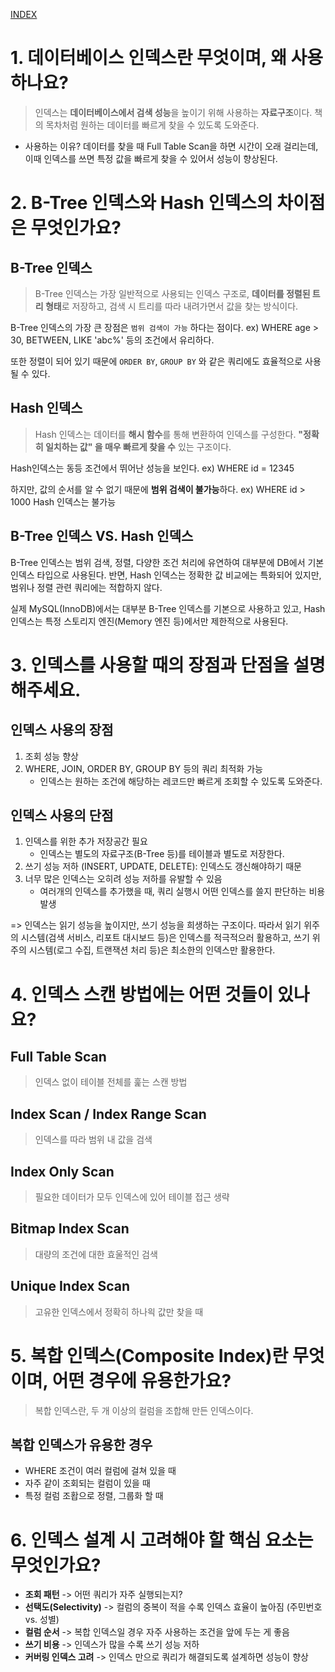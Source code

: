 [INDEX](https://velog.io/@mini_mouse_/DB-INDEX)

# 1. 데이터베이스 인덱스란 무엇이며, 왜 사용하나요?
> 인덱스는 **데이터베이스에서 검색 성능**을 높이기 위해 사용하는 **자료구조**이다.
책의 목차처럼 원하는 데이터를 빠르게 찾을 수 있도록 도와준다.

- 사용하는 이유?
데이터를 찾을 때 Full Table Scan을 하면 시간이 오래 걸리는데, 이때 인덱스를 쓰면 특정 값을 빠르게 찾을 수 있어서 성능이 향상된다.

# 2. B-Tree 인덱스와 Hash 인덱스의 차이점은 무엇인가요?
## B-Tree 인덱스
> B-Tree 인덱스는 가장 일반적으로 사용되는 인덱스 구조로, **데이터를 정렬된 트리 형태**로 저장하고, 
검색 시 트리를 따라 내려가면서 값을 찾는 방식이다.

B-Tree 인덱스의 가장 큰 장점은 `범위 검색이 가능` 하다는 점이다.
ex) WHERE age > 30, BETWEEN, LIKE 'abc%' 등의 조건에서 유리하다.

또한 정렬이 되어 있기 때문에 `ORDER BY`, `GROUP BY` 와 같은 쿼리에도 효율적으로 사용될 수 있다.

## Hash 인덱스
> Hash 인덱스는 데이터를 **해시 함수**를 통해 변환하여 인덱스를 구성한다.
**"정확히 일치하는 값" 을 매우 빠르게 찾을 수** 있는 구조이다.

Hash인덱스는 동등 조건에서 뛰어난 성능을 보인다.
ex) WHERE id = 12345

하지만, 값의 순서를 알 수 없기 때문에 **범위 검색이 불가능**하다.
ex) WHERE id > 1000 Hash 인덱스는 불가능

## B-Tree 인덱스 VS. Hash 인덱스
B-Tree 인덱스는 범위 검색, 정렬, 다양한 조건 처리에 유연하여 대부분에 DB에서 기본 인덱스 타입으로 사용된다.
반면, Hash 인덱스는 정확한 값 비교에는 특화되어 있지만, 범위나 정렬 관련 쿼리에는 적합하지 않다.

실제 MySQL(InnoDB)에서는 대부분 B-Tree 인덱스를 기본으로 사용하고 있고, Hash 인덱스는 특정 스토리지 엔진(Memory 엔진 등)에서만 제한적으로 사용된다.


# 3. 인덱스를 사용할 때의 장점과 단점을 설명해주세요.
## 인덱스 사용의 장점
1. 조회 성능 향상
2. WHERE, JOIN, ORDER BY, GROUP BY 등의 쿼리 최적화 가능
   - 인덱스는 원하는 조건에 해당하는 레코드만 빠르게 조회할 수 있도록 도와준다.

## 인덱스 사용의 단점
1. 인덱스를 위한 추가 저장공간 필요
   - 인덱스는 별도의 자료구조(B-Tree 등)를 테이블과 별도로 저장한다.
2. 쓰기 성능 저하 (INSERT, UPDATE, DELETE): 인덱스도 갱신해야하기 때문
3. 너무 많은 인덱스는 오히려 성능 저하를 유발할 수 있음
   - 여러개의 인덱스를 추가했을 때, 쿼리 실행시 어떤 인덱스를 쓸지 판단하는 비용 발생

=> 인덱스는 읽기 성능을 높이지만, 쓰기 성능을 희생하는 구조이다.
따라서 읽기 위주의 시스템(검색 서비스, 리포트 대시보드 등)은 인덱스를 적극적으러 활용하고,
쓰기 위주의 시스템(로그 수집, 트랜잭션 처리 등)은 최소한의 인덱스만 활용한다.

# 4. 인덱스 스캔 방법에는 어떤 것들이 있나요?
## Full Table Scan
> 인덱스 없이 테이블 전체를 훑는 스캔 방법

## Index Scan / Index Range Scan
> 인덱스를 따라 범위 내 값을 검색

## Index Only Scan
> 필요한 데이터가 모두 인덱스에 있어 테이블 접근 생략

## Bitmap Index Scan
> 대량의 조건에 대한 효울적인 검색

## Unique Index Scan
> 고유한 인덱스에서 정확히 하나읙 값만 찾을 때

# 5. 복합 인덱스(Composite Index)란 무엇이며, 어떤 경우에 유용한가요?
> 복합 인덱스란, 두 개 이상의 컬럼을 조합해 만든 인덱스이다.

## 복합 인덱스가 유용한 경우
- WHERE 조건이 여러 컬럼에 걸쳐 있을 때
- 자주 같이 조회되는 컬럼이 있을 때
- 특정 컬럼 조홥으로 정렬, 그룹화 할 때

# 6. 인덱스 설계 시 고려해야 할 핵심 요소는 무엇인가요?

- **조회 패턴**
-> 어떤 쿼리가 자주 실행되는지?
- **선택도(Selectivity)**
-> 컬럼의 중복이 적을 수록 인덱스 효율이 높아짐 (주민번호 vs. 성별)
- **컬럼 순서**
-> 복합 인덱스일 경우 자주 사용하는 조건을 앞에 두는 게 좋음
- **쓰기 비용**
-> 인덱스가 많을 수록 쓰기 성능 저하
- **커버링 인덱스 고려**
-> 인덱스 만으로 쿼리가 해결되도록 설계하면 성능이 향상